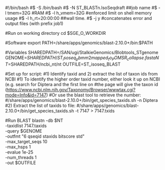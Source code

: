 #!/bin/bash
#$ -S /bin/bash
#$ -N ST_BLASTn.IsoSeqdraft  ##job name
#$ -l tmem=32G #RAM
#$ -l h_vmem=32G #enforced limit on shell memory usage
#$ -l h_rt=20:00:00 ##wall time.
#$ -j y  #concatenates error and output files (with prefix job1)



#Run on working directory
cd $SGE_O_WORKDIR 

#Software
export PATH=/share/apps/genomics/blast-2.10.0+/bin:$PATH


#Variables
SHAREDPATH=/SAN/ugi/StalkieGenomics/Blobtools_STgenome
GENOME=$SHAREDPATH/ST_isoseq_pbmm2mapped_to_POMSR_collapse.fasta
NT=$SHAREDPATH/ncbi_nt/nt
OUTFILE=ST_isoseq_BLAST



#Set up for script: 
#1) Identify taxid and 2) extract the list of taxon ids from NCBI
#1) To identify the higher order taxid number, either look it up on NCBI (e.g. search for Diptera and the first line on 
#the page will give the taxon id (https://www.ncbi.nlm.nih.gov/Taxonomy/Browser/wwwtax.cgi?mode=Info&id=7147)
#Or use the blast tool to retrieve the number: 
#/share/apps/genomics/blast-2.10.0+/bin/get_species_taxids.sh -n Diptera
#2) Extract the list of taxids to file: 
#/share/apps/genomics/blast-2.10.0+/bin/get_species_taxids.sh -t 7147 > 7147.txids

#Run BLAST
blastn -db $NT \
       -taxidlist 7147.taxids \
       -query $GENOME \
       -outfmt "6 qseqid staxids bitscore std" \
       -max_target_seqs 10 \
       -max_hsps 1 \
       -evalue 1e-25 \
       -num_threads 1 \
       -out $OUTFILE
